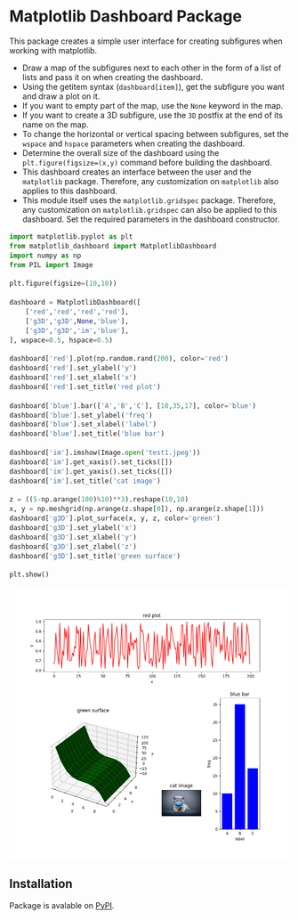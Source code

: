 # Matplotlib Dashboard Package

This package creates a simple user interface for creating subfigures when working with matplotlib.

* Draw a map of the subfigures next to each other in the form of a list of lists and pass it on when creating the dashboard.
* Using the getitem syntax (`dashboard[item]`), get the subfigure you want and draw a plot on it.
* If you want to empty part of the map, use the `None` keyword in the map.
* If you want to create a 3D subfigure, use the `3D` postfix at the end of its name on the map.
* To change the horizontal or vertical spacing between subfigures, set the `wspace` and `hspace` parameters when creating the dashboard.
* Determine the overall size of the dashboard using the `plt.figure(figsize=(x,y)` command before building the dashboard.
* This dashboard creates an interface between the user and the `matplotlib` package. Therefore, any customization on `matplotlib` also applies to this dashboard.
* This module itself uses the `matplotlib.gridspec` package. Therefore, any customization on `matplotlib.gridspec` can also be applied to this dashboard. Set the required parameters in the dashboard constructor.

```python
import matplotlib.pyplot as plt
from matplotlib_dashboard import MatplotlibDashboard
import numpy as np
from PIL import Image

plt.figure(figsize=(10,10))

dashboard = MatplotlibDashboard([
    ['red','red','red','red'],
    ['g3D','g3D',None,'blue'],
    ['g3D','g3D','im','blue'],
], wspace=0.5, hspace=0.5)

dashboard['red'].plot(np.random.rand(200), color='red')
dashboard['red'].set_ylabel('y')
dashboard['red'].set_xlabel('x')
dashboard['red'].set_title('red plot')

dashboard['blue'].bar(['A','B','C'], [10,35,17], color='blue')
dashboard['blue'].set_ylabel('freq')
dashboard['blue'].set_xlabel('label')
dashboard['blue'].set_title('blue bar')

dashboard['im'].imshow(Image.open('test1.jpeg'))
dashboard['im'].get_xaxis().set_ticks([])
dashboard['im'].get_yaxis().set_ticks([])
dashboard['im'].set_title('cat image')

z = ((5-np.arange(100)%10)**3).reshape(10,10)
x, y = np.meshgrid(np.arange(z.shape[0]), np.arange(z.shape[1]))
dashboard['g3D'].plot_surface(x, y, z, color='green')
dashboard['g3D'].set_ylabel('x')
dashboard['g3D'].set_xlabel('y')
dashboard['g3D'].set_zlabel('z')
dashboard['g3D'].set_title('green surface')

plt.show()
```
<img src="./tests/test1_output.png" style="width: 500px;" />

## Installation
Package is avalable on [PyPI](https://test.pypi.org/project/matplotlib-dashboard/).
